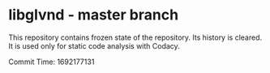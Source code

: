 # libglvnd - master branch

This repository contains frozen state of the repository.
Its history is cleared. It is used only for static code
analysis with Codacy.

Commit Time: 1692177131